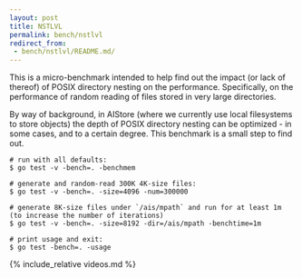 ```yaml
---
layout: post
title: NSTLVL
permalink: bench/nstlvl
redirect_from:
 - bench/nstlvl/README.md/
---
```


This is a micro-benchmark intended to help find out the impact (or lack of thereof) of POSIX directory nesting on the performance. Specifically, on the performance of random reading of files stored in very large directories.

By way of background, in AIStore (where we currently use local filesystems to store objects) the depth of POSIX directory nesting can be optimized - in some cases, and to a certain degree. This benchmark is a small step to find out.

```console
# run with all defaults:
$ go test -v -bench=. -benchmem

# generate and random-read 300K 4K-size files:
$ go test -v -bench=. -size=4096 -num=300000

# generate 8K-size files under `/ais/mpath` and run for at least 1m (to increase the number of iterations)
$ go test -v -bench=. -size=8192 -dir=/ais/mpath -benchtime=1m

# print usage and exit:
$ go test -bench=. -usage
```
{% include_relative videos.md %}
